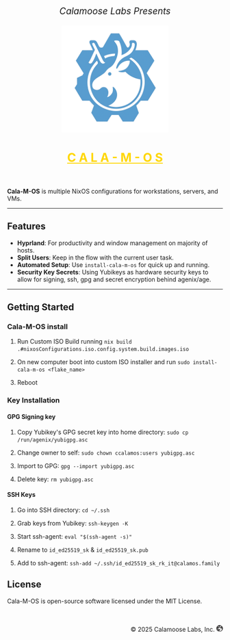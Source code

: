 <p align="center" style="font-size: 1.5em;">
  <i>Calamoose Labs Presents</i>
</p>
<p align="center">
  <img height="250px" src="./assets/cala-m-os_logo_large.png" alt="Logo" />
</p>
<h1 align="center" style="color: gold;">
  <u>C A L A - M - O S</u>
  <br />
  <br />
</h1>

**Cala-M-OS** is multiple NixOS configurations for workstations, servers, and VMs.

---

## Features

- **Hyprland**: For productivity and window management on majority of hosts.
- **Split Users**: Keep in the flow with the current user task.
- **Automated Setup**: Use `install-cala-m-os` for quick up and running.
- **Security Key Secrets**: Using Yubikeys as hardware security keys to allow for signing, ssh, gpg and secret encryption behind agenix/age.

---

## Getting Started

### Cala-M-OS install

1. Run Custom ISO Build running `nix build .#nixosConfigurations.iso.config.system.build.images.iso`

2. On new computer boot into custom ISO installer and run `sudo install-cala-m-os <flake_name>`

3. Reboot

### Key Installation

#### GPG Signing key

1. Copy Yubikey's GPG secret key into home directory: `sudo cp /run/agenix/yubigpg.asc`

2. Change owner to self: `sudo chown ccalamos:users yubigpg.asc`

3. Import to GPG: `gpg --import yubigpg.asc`

4. Delete key: `rm yubigpg.asc`

#### SSH Keys

1. Go into SSH directory: `cd ~/.ssh`

2. Grab keys from Yubikey: `ssh-keygen -K`

3. Start ssh-agent: `eval "$(ssh-agent -s)"`

4. Rename to `id_ed25519_sk` & `id_ed25519_sk.pub`

5. Add to ssh-agent: `ssh-add ~/.ssh/id_ed25519_sk_rk_it@calamos.family`

## License

Cala-M-OS is open-source software licensed under the MIT License.

<p align="right">
  <br />
  <br />
  <span>© 2025 Calamoose Labs, Inc.</span>&nbsp;<img src="./assets/logo.png" alt="Calamoose Labs Logo" height="15px">
</p>
